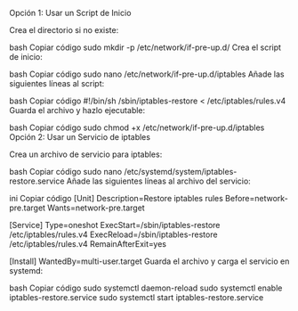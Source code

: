 Opción 1: Usar un Script de Inicio

Crea el directorio si no existe:

bash
Copiar código
sudo mkdir -p /etc/network/if-pre-up.d/
Crea el script de inicio:

bash
Copiar código
sudo nano /etc/network/if-pre-up.d/iptables
Añade las siguientes líneas al script:

bash
Copiar código
#!/bin/sh
/sbin/iptables-restore < /etc/iptables/rules.v4
Guarda el archivo y hazlo ejecutable:

bash
Copiar código
sudo chmod +x /etc/network/if-pre-up.d/iptables
Opción 2: Usar un Servicio de iptables

Crea un archivo de servicio para iptables:

bash
Copiar código
sudo nano /etc/systemd/system/iptables-restore.service
Añade las siguientes líneas al archivo del servicio:

ini
Copiar código
[Unit]
Description=Restore iptables rules
Before=network-pre.target
Wants=network-pre.target

[Service]
Type=oneshot
ExecStart=/sbin/iptables-restore /etc/iptables/rules.v4
ExecReload=/sbin/iptables-restore /etc/iptables/rules.v4
RemainAfterExit=yes

[Install]
WantedBy=multi-user.target
Guarda el archivo y carga el servicio en systemd:

bash
Copiar código
sudo systemctl daemon-reload
sudo systemctl enable iptables-restore.service
sudo systemctl start iptables-restore.service